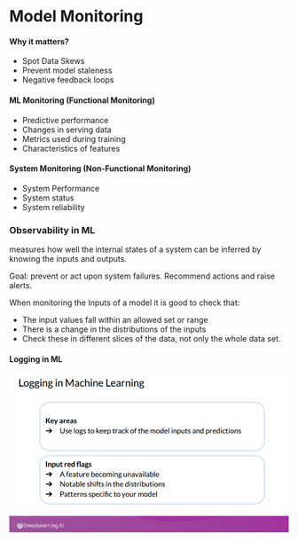 # Model Monitoring

#### Why it matters?

* Spot Data Skews
* Prevent model  staleness
* Negative feedback loops

#### ML Monitoring (Functional Monitoring)

* Predictive performance
* Changes in serving data
* Metrics used during training
* Characteristics of features

#### System Monitoring (Non-Functional Monitoring)

* System Performance
* System status
* System reliability

### Observability in ML

measures how well the internal states of a system can be inferred by knowing the inputs and outputs.

Goal: prevent or act upon system failures. Recommend actions and raise alerts.



When monitoring the Inputs of a model it is good to check that:

* The input values fall within an allowed set or range
* There is a change in the distributions of the inputs
* Check these in different slices of the data, not only the whole data set.

#### Logging in ML

![Source: DeepLearnig.ai](<../../.gitbook/assets/image (7).png>)





